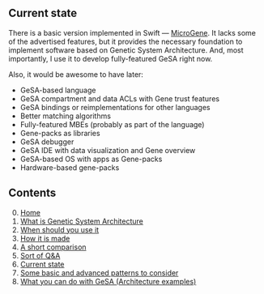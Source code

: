 ## Current state

There is a basic version implemented in Swift —
[MicroGene](https://github.com/morpheby/MicroGene). It lacks some of the
advertised features, but it provides the necessary foundation to
implement software based on Genetic System Architecture. And, most
importantly, I use it to develop fully-featured GeSA right now.

Also, it would be awesome to have later:

  - GeSA-based language
  - GeSA compartment and data ACLs with Gene trust features
  - GeSA bindings or reimplementations for other languages
  - Better matching algorithms
  - Fully-featured MBEs (probably as part of the language)
  - Gene-packs as libraries
  - GeSA debugger
  - GeSA IDE with data visualization and Gene overview
  - GeSA-based OS with apps as Gene-packs
  - Hardware-based gene-packs

## Contents

0.  [Home](/README.md)
1.  [What is Genetic System Architecture](/docs/GeSA%20Introduction.md)
2.  [When should you use it](/docs/GeSA%20Usage.md)
3.  [How it is made](/docs/GeSA%20Structure.md)
4.  [A short comparison](/docs/GeSA%20Comparison.md)
5.  [Sort of Q\&A](/docs/GeSA%20QnA.md)
6.  [Current state](/docs/GeSA%20State.md)
7.  [Some basic and advanced patterns to
    consider](/docs/GeSA%20Patterns.md)
8.  [What you can do with GeSA (Architecture
    examples)](/docs/GeSA%20Examples.md)
